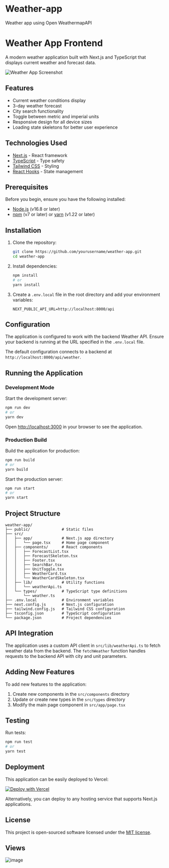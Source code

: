 # Weather-app
Weather app using Open WeathermapAPI



# Weather App Frontend

A modern weather application built with Next.js and TypeScript that displays current weather and forecast data.

![Weather App Screenshot](https://via.placeholder.com/800x400?text=Weather+App+Screenshot)

## Features

- Current weather conditions display
- 3-day weather forecast
- City search functionality
- Toggle between metric and imperial units
- Responsive design for all device sizes
- Loading state skeletons for better user experience

## Technologies Used

- [Next.js](https://nextjs.org/) - React framework
- [TypeScript](https://www.typescriptlang.org/) - Type safety
- [Tailwind CSS](https://tailwindcss.com/) - Styling
- [React Hooks](https://reactjs.org/docs/hooks-intro.html) - State management

## Prerequisites

Before you begin, ensure you have the following installed:
- [Node.js](https://nodejs.org/) (v16.8 or later)
- [npm](https://www.npmjs.com/) (v7 or later) or [yarn](https://yarnpkg.com/) (v1.22 or later)

## Installation

1. Clone the repository:
   ```bash
   git clone https://github.com/yourusername/weather-app.git
   cd weather-app
   ```

2. Install dependencies:
   ```bash
   npm install
   # or
   yarn install
   ```

3. Create a `.env.local` file in the root directory and add your environment variables:
   ```
   NEXT_PUBLIC_API_URL=http://localhost:8000/api
   ```

## Configuration

The application is configured to work with the backend Weather API. Ensure your backend is running at the URL specified in the `.env.local` file.

The default configuration connects to a backend at `http://localhost:8000/api/weather`.

## Running the Application

### Development Mode

Start the development server:

```bash
npm run dev
# or
yarn dev
```

Open [http://localhost:3000](http://localhost:3000) in your browser to see the application.

### Production Build

Build the application for production:

```bash
npm run build
# or
yarn build
```

Start the production server:

```bash
npm run start
# or
yarn start
```

## Project Structure

```
weather-app/
├── public/              # Static files
├── src/
│   ├── app/             # Next.js app directory
│   │   └── page.tsx     # Home page component
│   ├── components/      # React components
│   │   ├── ForecastList.tsx
│   │   ├── ForecastSkeleton.tsx
│   │   ├── Footer.tsx
│   │   ├── SearchBar.tsx
│   │   ├── UnitToggle.tsx
│   │   ├── WeatherCard.tsx
│   │   └── WeatherCardSkeleton.tsx
│   ├── lib/             # Utility functions
│   │   └── weatherApi.ts
│   └── types/           # TypeScript type definitions
│       └── weather.ts
├── .env.local           # Environment variables
├── next.config.js       # Next.js configuration
├── tailwind.config.js   # Tailwind CSS configuration
├── tsconfig.json        # TypeScript configuration
└── package.json         # Project dependencies
```

## API Integration

The application uses a custom API client in `src/lib/weatherApi.ts` to fetch weather data from the backend. The `fetchWeather` function handles requests to the backend API with city and unit parameters.

## Adding New Features

To add new features to the application:

1. Create new components in the `src/components` directory
2. Update or create new types in the `src/types` directory
3. Modify the main page component in `src/app/page.tsx`

## Testing

Run tests:

```bash
npm run test
# or
yarn test
```

## Deployment

This application can be easily deployed to Vercel:

[![Deploy with Vercel](https://vercel.com/button)](https://vercel.com/new/git/external?repository-url=https://github.com/yourusername/weather-app)

Alternatively, you can deploy to any hosting service that supports Next.js applications.

## License

This project is open-sourced software licensed under the [MIT license](https://opensource.org/licenses/MIT).



## Views

![image](https://github.com/user-attachments/assets/4e95ae1e-0429-4b93-bc76-9db3c83c47cb)
